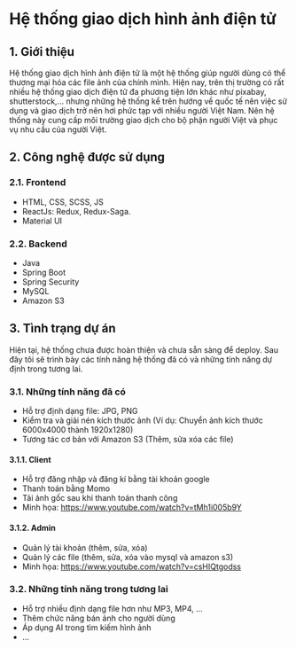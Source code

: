# Hệ thống giao dịch hình ảnh điện tử
## 1. Giới thiệu
Hệ thống giao dịch hình ảnh điện tử là một hệ thống giúp người dùng có thể thương mại hóa các file ảnh của chính mình. Hiện nay, trên thị trường có rất nhiều hệ thống giao dịch điện tử đa phương tiện lớn khác như pixabay, shutterstock,... nhưng những hệ thống kể trên hướng về quốc tế nên việc sử dụng và giao dịch trở nên hơi phức tạp với nhiều người Việt Nam. Nên hệ thống này cung cấp môi trường giao dịch cho bộ phận người Việt và phục vụ nhu cầu của người Việt. 
## 2. Công nghệ được sử dụng
### 2.1. Frontend
* HTML, CSS, SCSS, JS
* ReactJs: Redux, Redux-Saga.
* Material UI
### 2.2. Backend
* Java
* Spring Boot
* Spring Security
* MySQL
* Amazon S3
## 3. Tình trạng dự án
Hiện tại, hệ thống chưa được hoàn thiện và chưa sẵn sàng để deploy. Sau đây tôi sẽ trình bày các tính năng hệ thống đã có và những tính năng dự định trong tương lai.
### 3.1. Những tính năng đã có
- Hỗ trợ định dạng file: JPG, PNG
- Kiểm tra và giải nén kích thước ảnh (Ví dụ: Chuyển ảnh kích thước 6000x4000 thành 1920x1280)
- Tương tác cơ bản với Amazon S3 (Thêm, sửa xóa các file)
#### 3.1.1. Client
- Hỗ trợ đăng nhập và đăng kí bằng tài khoản google
- Thanh toán bằng Momo
- Tải ảnh gốc sau khi thanh toán thanh công
- Minh họa: https://www.youtube.com/watch?v=tMh1i005b9Y
#### 3.1.2. Admin
- Quản lý tài khoản (thêm, sửa, xóa)
- Quản lý các file (thêm, sửa, xóa vào mysql và amazon s3)
- Minh họa: https://www.youtube.com/watch?v=csHIQtgodss
### 3.2. Những tính năng trong tương lai
- Hỗ trợ nhiều định dạng file hơn như MP3, MP4, ...
- Thêm chức năng bán ảnh cho người dùng
- Áp dụng AI trong tìm kiếm hình ảnh
- ...